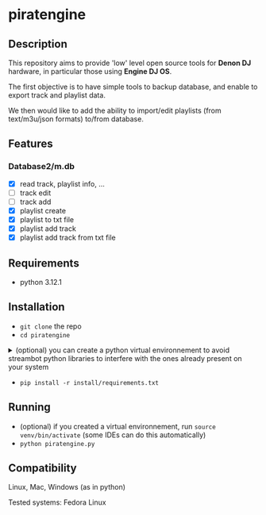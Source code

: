 # piratengine

## Description

This repository aims to provide 'low' level open source tools for **Denon DJ** hardware, in particular those using **Engine DJ OS**.

The first objective is to have simple tools to backup database, and enable to export track and playlist data.

We then would like to add the ability to import/edit playlists (from text/m3u/json formats) to/from database.

## Features
### Database2/m.db
 - [x] read track, playlist info, ...
 - [ ] track edit
 - [ ] track add
 - [x] playlist create
 - [x] playlist to txt file
 - [x] playlist add track
 - [x] playlist add track from txt file

## Requirements
 - python 3.12.1

## Installation
 - `git clone` the repo
 - `cd piratengine`
<details>
  <summary> (optional) you can create a python virtual environnement to avoid streambot python libraries to interfere with the ones already present on your system </summary>
  
 - run `python -m venv venv`
 - then `source venv/bin/activate` (some IDEs can do this automatically) 
 </details>
 
 - `pip install -r install/requirements.txt`

## Running
 - (optional) if you created a virtual environnement, run `source venv/bin/activate` (some IDEs can do this automatically)
 - `python piratengine.py` 

## Compatibility
Linux, Mac, Windows (as in python)

Tested systems:
Fedora Linux

